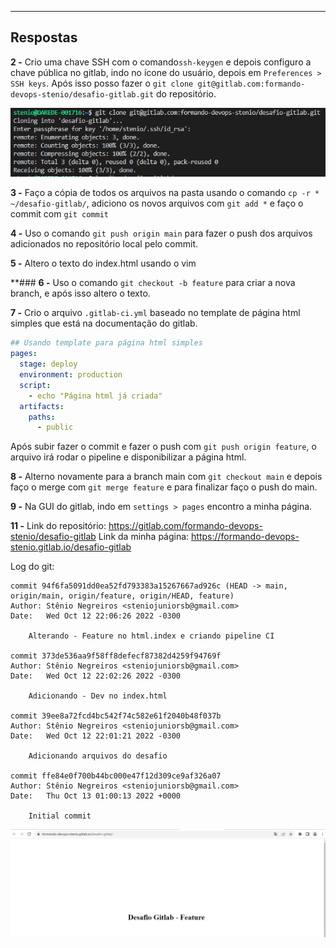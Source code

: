 __________________________
## Respostas

**2 -** Crio uma chave SSH com o comando`ssh-keygen` e depois configuro a chave pública no gitlab, indo no ícone do usuário, depois em `Preferences > SSH keys`. Após isso posso fazer o `git clone git@gitlab.com:formando-devops-stenio/desafio-gitlab.git` do repositório.

![](./img/desafio-2.png)

**3 -** Faço a cópia de todos os arquivos na pasta usando o comando `cp -r * ~/desafio-gitlab/`, adiciono os novos arquivos com `git add *` e faço o commit com `git commit`

**4 -** Uso o comando `git push origin main` para fazer o push dos arquivos adicionados no repositório local pelo commit.

**5 -** Altero o texto do index.html usando o vim

**### **6 -** Uso o comando `git checkout -b feature` para criar a nova branch, e após isso altero o texto.

**7 -** Crio o arquivo `.gitlab-ci.yml` baseado no template de página html simples que está na documentação do gitlab. 

```yml
## Usando template para página html simples
pages:
  stage: deploy
  environment: production
  script:
    - echo "Página html já criada"
  artifacts:
    paths:
      - public
```
Após subir fazer o commit e fazer o push com `git push origin feature`, o arquivo irá rodar o pipeline e disponibilizar a página html.

**8 -** Alterno novamente para a branch main com `git checkout main` e depois faço o merge com `git merge feature` e para finalizar faço o push do main.

**9 -** Na GUI do gitlab, indo em `settings > pages` encontro a minha página.


**11 -** 
Link do repositório: https://gitlab.com/formando-devops-stenio/desafio-gitlab
Link da minha página: https://formando-devops-stenio.gitlab.io/desafio-gitlab

Log do git:
```
commit 94f6fa5091dd0ea52fd793383a15267667ad926c (HEAD -> main, origin/main, origin/feature, origin/HEAD, feature)
Author: Stênio Negreiros <steniojuniorsb@gmail.com>
Date:   Wed Oct 12 22:06:26 2022 -0300

    Alterando - Feature no html.index e criando pipeline CI

commit 373de536aa9f58ff8defecf87382d4259f94769f
Author: Stênio Negreiros <steniojuniorsb@gmail.com>
Date:   Wed Oct 12 22:02:26 2022 -0300

    Adicionando - Dev no index.html

commit 39ee8a72fcd4bc542f74c582e61f2040b48f037b
Author: Stênio Negreiros <steniojuniorsb@gmail.com>
Date:   Wed Oct 12 22:01:21 2022 -0300

    Adicionando arquivos do desafio

commit ffe84e0f700b44bc000e47f12d309ce9af326a07
Author: Stênio Negreiros <steniojuniorsb@gmail.com>
Date:   Thu Oct 13 01:00:13 2022 +0000

    Initial commit
```

![](./img/desafio-7.png)